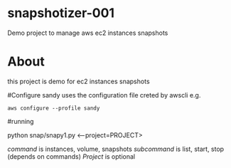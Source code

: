 # snapshotizer-001
Demo project to manage aws ec2 instances snapshots

# About
this project is demo for ec2 instances snapshots

#Configure
sandy uses the configuration file creted by awscli  e.g.

`aws configure --profile sandy`

#running

python snap/snapy1.py <command> <subcommand> <--project=PROJECT>

*command* is instances, volume, snapshots
*subcommand* is list, start, stop (depends on commands)
*Project* is optional
